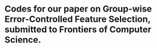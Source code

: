 # Codes for our paper on Group-wise Error-Controlled Feature Selection, submitted to Frontiers of Computer Science.

